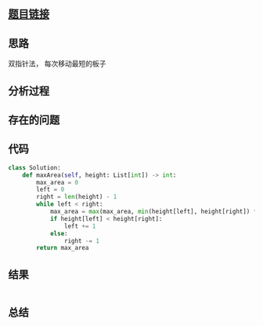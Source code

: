 [//]: # (@Author  : xu.junpeng)
[//]: # (@Time    : 2020/11/2 12:05 上午)
## [题目链接](https://leetcode-cn.com/problems/container-with-most-water/)

## 思路
双指针法， 每次移动最短的板子
## 分析过程

## 存在的问题

## 代码
```python
class Solution:
    def maxArea(self, height: List[int]) -> int:
        max_area = 0
        left = 0
        right = len(height) - 1
        while left < right:
            max_area = max(max_area, min(height[left], height[right]) * (right - left))
            if height[left] < height[right]:
                left += 1
            else:
                right -= 1
        return max_area

```

## 结果
```

```
## 总结
